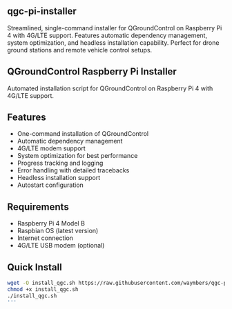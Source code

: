 ## qgc-pi-installer
Streamlined, single-command installer for QGroundControl on Raspberry Pi 4 with 4G/LTE support. Features automatic dependency management, system optimization, and headless installation capability. Perfect for drone ground stations and remote vehicle control setups.

## QGroundControl Raspberry Pi Installer

Automated installation script for QGroundControl on Raspberry Pi 4 with 4G/LTE support.

## Features

- One-command installation of QGroundControl
- Automatic dependency management
- 4G/LTE modem support
- System optimization for best performance
- Progress tracking and logging
- Error handling with detailed tracebacks
- Headless installation support
- Autostart configuration

## Requirements

- Raspberry Pi 4 Model B
- Raspbian OS (latest version)
- Internet connection
- 4G/LTE USB modem (optional)

## Quick Install

```bash
wget -O install_qgc.sh https://raw.githubusercontent.com/waymbers/qgc-pi-installer/main/install_qgc.sh
chmod +x install_qgc.sh
./install_qgc.sh
'''
